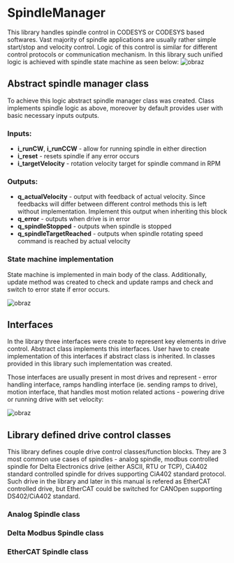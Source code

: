 # SpindleManager
This library handles spindle control in CODESYS or CODESYS based softwares. Vast majority of spindle applications are usually rather simple start/stop and velocity control. Logic of this control is similar for different control protocols or communication mechanism. In this library such unified logic is achieved with spindle state machine as seen below:
![obraz](https://user-images.githubusercontent.com/109360131/199506887-51aa946c-bda3-47a8-9ff8-1214ad516a49.png)

## Abstract spindle manager class
To achieve this logic abstract spindle manager class was created. Class implements spindle logic as above, moreover by default provides user with basic necessary inputs outputs. 

### Inputs:
- **i_runCW**, **i_runCCW** - allow for running spindle in either direction
- **i_reset** - resets spindle if any error occurs
- **i_targetVelocity** - rotation velocity target for spindle command in RPM

### Outputs:
- **q_actualVelocity** - output with feedback of actual velocity. Since feedbacks will differ between different control methods this is left without implementation. Implement this output when inheriting this block
- **q_error** - outputs when drive is in error
- **q_spindleStopped** - outputs when spindle is stopped
- **q_spindleTargetReached** - outputs when spindle rotating speed command is reached by actual velocity

### State machine implementation
State machine is implemented in main body of the class. Additionally, update method was created to check and update ramps and check and switch to error state if error occurs.

![obraz](https://user-images.githubusercontent.com/109360131/199514850-c8f1019e-2028-40c7-9c18-d2edeefc7484.png)

## Interfaces
In the library three interfaces were create to represent key elements in drive control. Abstract class implements this interfaces. User have to create implementation of this interfaces if abstract class is inherited. In classes provided in this library such implementation was created.

Those interfaces are usually present in most drives and represent - error handling interface, ramps handling interface (ie. sending ramps to drive), motion interface, that handles most motion related actions - powering drive or running drive with set velocity:

![obraz](https://user-images.githubusercontent.com/109360131/199517050-c2245a9a-d2fb-400e-8386-69ba32e994ec.png)

## Library defined drive control classes
This library defines couple drive control classes/function blocks. They are 3 most common use cases of spindles - analog spindle, modbus controlled spindle for Delta Electronics drive (either ASCII, RTU or TCP), CiA402 standard controlled spindle for drives supporting CiA402 standard protocol. Such drive in the library and later in this manual is refered as EtherCAT controlled drive, but EtherCAT could be switched for CANOpen supporting DS402/CiA402 standard.

### Analog Spindle class
### Delta Modbus Spindle class
### EtherCAT Spindle class
